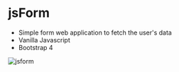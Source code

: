 # jsForm

* Simple form web application to fetch the user's data
* Vanilla Javascript
* Bootstrap 4

![jsform](https://user-images.githubusercontent.com/29807797/35744147-91e714e6-080d-11e8-9171-9eb99d4a8d1a.JPG)
